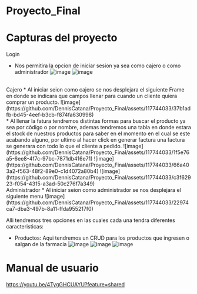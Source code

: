 # Proyecto_Final
# Capturas del proyecto 
Login 
* Nos permitira la opcion de iniciar sesion ya sea como cajero o como administrador
![image](https://github.com/DennisCatana/Proyecto_Final/assets/117744033/4b51c3d8-ed73-4e7d-a6f6-469a548892f1)
![image](https://github.com/DennisCatana/Proyecto_Final/assets/117744033/b5d2a0e5-6dd1-48aa-a5d1-d32b341780b8)
<br>
Cajero
* Al iniciar seion como cajero se nos desplejara el siguiente Frame en donde se indicara que campos llenar para cuando un cliente quiera comprar un producto.
![image](https://github.com/DennisCatana/Proyecto_Final/assets/117744033/37b1adfb-bd45-4eef-b3cb-f874fa630998)
<br>
* Al llenar la fatura tendremos distintas formas para buscar el producto ya sea por còdigo o por nombre, ademas tendremos una tabla en donde estara el stock de nuestros productos para saber en el momento en el cual se este acabando alguno, por ultimo al hacer click en generar factura una factura se generara con todo lo que el cliente a pedido.
![image](https://github.com/DennisCatana/Proyecto_Final/assets/117744033/1f5e76a5-6ee8-4f7c-97bc-7871db416e71)
![image](https://github.com/DennisCatana/Proyecto_Final/assets/117744033/66a403a2-f563-48f2-89e0-c1d4072a80b4)
![image](https://github.com/DennisCatana/Proyecto_Final/assets/117744033/c3f62923-f054-4315-a3ad-50c276f7a349)
<br>
Administrador
* Al iniciar seion como administrador se nos desplejara el siguiente menu
![image](https://github.com/DennisCatana/Proyecto_Final/assets/117744033/22974ca7-dba3-497b-8a11-ffda955217f0)

Alli tendremos tres opciones en las cuales cada una tendra diferentes caracteristicas:
* Productos: Aqui tendremos un CRUD para los productos que ingresen o salgan de la farmacia
![image](https://github.com/DennisCatana/Proyecto_Final/assets/117744033/7edd9c4d-300d-4be4-bfd7-642cf0384950)
![image](https://github.com/DennisCatana/Proyecto_Final/assets/117744033/7c7d0457-0949-49ad-8595-00592329fe61)
![image](https://github.com/DennisCatana/Proyecto_Final/assets/117744033/0a700ec7-be34-4824-9093-e1fcaf9ed425)







# Manual de usuario 
https://youtu.be/4TygGHCUAYU?feature=shared
